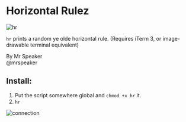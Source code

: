 # Horizontal Rulez

![hr](https://cloud.githubusercontent.com/assets/129330/15721409/dfcdb810-2806-11e6-94d6-01634aa7288f.gif)

`hr` prints a random ye olde horizontal rule. (Requires iTerm 3, or image-drawable terminal equivalent)

By Mr Speaker  
@mrspeaker

## Install:

1. Put the script somewhere global and `chmod +x hr` it.
2. `hr`

![connection](https://cloud.githubusercontent.com/assets/129330/15720772/d5c58954-2803-11e6-833f-8b0271ef3c9d.gif)
